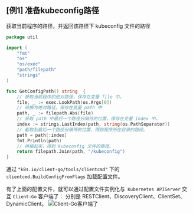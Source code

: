 ## [例1] 准备kubeconfig路径
获取当前程序的路径，并返回该路径下 kubeconfig 文件的路径

```go
package util

import (
	"fmt"
	"os"
	"os/exec"
	"path/filepath"
	"strings"
)

func GetConfigPath() string  {
    // 获取当前程序的绝对路径，保存在变量 file 中。
	file, _ := exec.LookPath(os.Args[0])
	// 转换为绝对路径，保存在变量 path 中
	path, _ := filepath.Abs(file)
	// 获取 path 中最后一个路径分隔符的位置，保存在变量 index 中。
	index := strings.LastIndex(path, string(os.PathSeparator))
	// 截取到最后一个路径分隔符的位置，得到程序所在目录的路径。
	path = path[:index]
	fmt.Println(path)
	// 拼接起来，得到 kubeconfig 文件的路径。
	return filepath.Join(path, "/kubeconfig")
}

```

通过 `"k8s.io/client-go/tools/clientcmd"` 下的 `clientcmd.BuildConfigFromFlags` 加载配置文件。

有了上面的配置文件，就可以通过配置文件实例化与` Kubernetes APIServer` 交互 `Client-Go` 客户端了：
分别是 RESTClient、DiscoveryClient、ClientSet、DynamicClient。
![Client-Go客户端了](https://fdevops.com/wp-content/uploads/2022/06/1656235939-image.png)

